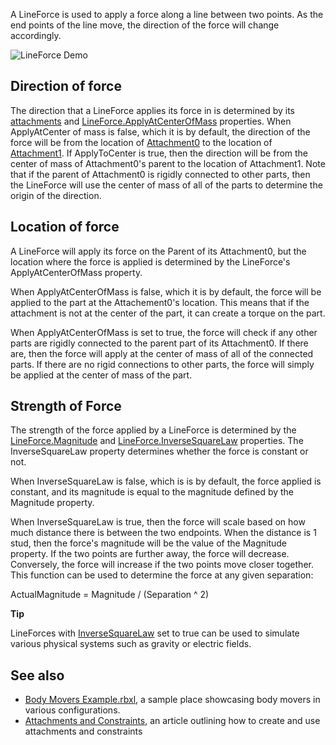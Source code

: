 A LineForce is used to apply a force along a line between two points. As the end points of the line move, the direction of the force will change accordingly.

![LineForce Demo](https://developer.roblox.com/assets/blt1c206bd81152d773/LineForceDemo.gif)

Direction of force
------------------

The direction that a LineForce applies its force in is determined by its [attachments](https://developer.roblox.com/en-us/api-reference/class/Attachment) and [LineForce.ApplyAtCenterOfMass](https://developer.roblox.com/en-us/api-reference/property/LineForce/ApplyAtCenterOfMass) properties. When ApplyAtCenter of mass is false, which it is by default, the direction of the force will be from the location of [Attachment0](https://developer.roblox.com/en-us/api-reference/property/Constraint/Attachment0) to the location of [Attachment1](https://developer.roblox.com/en-us/api-reference/property/Constraint/Attachment1). If ApplyToCenter is true, then the direction will be from the center of mass of Attachment0's parent to the location of Attachment1. Note that if the parent of Attachment0 is rigidly connected to other parts, then the LineForce will use the center of mass of all of the parts to determine the origin of the direction.

Location of force
-----------------

A LineForce will apply its force on the Parent of its Attachment0, but the location where the force is applied is determined by the LineForce's ApplyAtCenterOfMass property.

When ApplyAtCenterOfMass is false, which it is by default, the force will be applied to the part at the Attachement0's location. This means that if the attachment is not at the center of the part, it can create a torque on the part.

When ApplyAtCenterOfMass is set to true, the force will check if any other parts are rigidly connected to the parent part of its Attachment0. If there are, then the force will apply at the center of mass of all of the connected parts. If there are no rigid connections to other parts, the force will simply be applied at the center of mass of the part.

Strength of Force
-----------------

The strength of the force applied by a LineForce is determined by the [LineForce.Magnitude](https://developer.roblox.com/en-us/api-reference/property/LineForce/Magnitude) and [LineForce.InverseSquareLaw](https://developer.roblox.com/en-us/api-reference/property/LineForce/InverseSquareLaw) properties. The InverseSquareLaw property determines whether the force is constant or not.

When InverseSquareLaw is false, which is is by default, the force applied is constant, and its magnitude is equal to the magnitude defined by the Magnitude property.

When InverseSquareLaw is true, then the force will scale based on how much distance there is between the two endpoints. When the distance is 1 stud, then the force's magnitude will be the value of the Magnitude property. If the two points are further away, the force will decrease. Conversely, the force will increase if the two points move closer together. This function can be used to determine the force at any given separation:

ActualMagnitude = Magnitude / (Separation ^ 2)

**Tip**  

LineForces with [InverseSquareLaw](https://developer.roblox.com/api-reference/property/LineForce/InverseSquareLaw) set to true can be used to simulate various physical systems such as gravity or electric fields.

See also
--------

*   [Body Movers Example.rbxl](https://doy2mn9upadnk.cloudfront.net/uploads/default/original/3X/e/1/e17a844750802035b24f68ddcbd83f6312b8f1d6.rbxl), a sample place showcasing body movers in various configurations.
*   [Attachments and Constraints](https://developer.roblox.com/articles/Constraints), an article outlining how to create and use attachments and constraints
